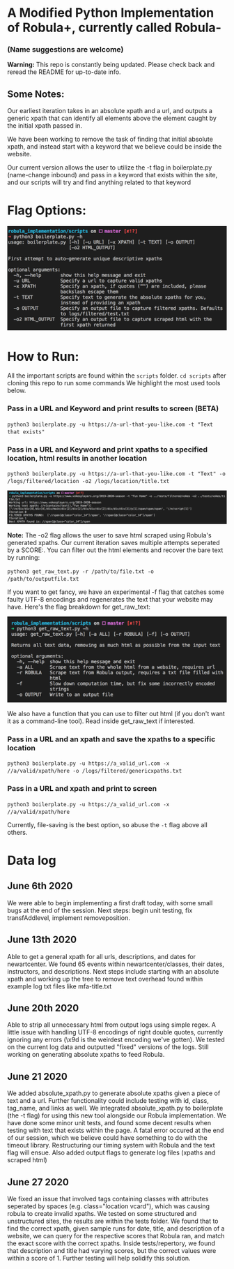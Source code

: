 # A Modified Python Implementation of Robula+, currently called Robula-
### (Name suggestions are welcome)

**Warning:** This repo is constantly being updated. Please check back and reread the README for up-to-date info. 

## Some Notes: 
Our earliest iteration takes in an absolute xpath and a url, and outputs a generic xpath that can identify all elements above the element caught by the initial xpath passed in.

We have been working to remove the task of finding that initial absolute xpath, and instead start with a keyword that we believe could be inside the website. 

Our current version allows the user to utilize the -t flag in boilerplate.py (name-change inbound) and pass in a keyword that exists within the site, and our scripts will try and find anything related to that keyword 

# Flag Options: 
![help-screen](./images/help-screen.png)

# How to Run: 

All the important scripts are found within the `scripts` folder. `cd scripts` after cloning this repo to run some commands 
We highlight the most used tools below.

### Pass in a URL and Keyword and print results to screen (BETA)
`python3 boilerplate.py -u https://a-url-that-you-like.com -t "Text that exists"`

### Pass in a URL and Keyword and print xpaths to a specified location, html results in another location
`python3 boilerplate.py -u https://a-url-that-you-like.com -t "Text" -o /logs/filtered/location -o2 /logs/location/title.txt`

![boiler](./images/sample-boiler.png)

**Note:** The -o2 flag allows the user to save html scraped using Robula's generated xpaths. Our current iteration saves multiple attempts seperated by a SCORE:. You can filter out the html elements and recover the bare text by running: 

`python3 get_raw_text.py -r /path/to/file.txt -o /path/to/outputfile.txt`

If you want to get fancy, we have an experimental -f flag that catches some faulty UTF-8 encodings and regenerates the text that your website may have. Here's the flag breakdown for get_raw_text: 

![help-screen2](./images/help-screen2.png)

We also have a function that you can use to filter out html (if you don't want it as a command-line tool). Read inside get_raw_text if interested. 

### Pass in a URL and an xpath and save the xpaths to a specific location
`python3 boilerplate.py -u https://a_valid_url.com -x //a/valid/xpath/here -o /logs/filtered/genericxpaths.txt`

### Pass in a URL and xpath and print to screen 
`python3 boilerplate.py -u https://a_valid_url.com -x //a/valid/xpath/here`

Currently, file-saving is the best option, so abuse the `-t` flag above all others. 

# Data log 

## June 6th 2020 
We were able to begin implementing a first draft today, with some small bugs at the end of the session.
Next steps: begin unit testing, fix transfAddlevel, implement removeposition. 

## June 13th 2020
Able to get a general xpath for all urls, descriptions, and dates for newartcenter. 
We found 65 events within newartcenter/classes, their dates, instructors, and descriptions. 
Next steps include starting with an absolute xpath and working up the tree to remove 
text overhead found within example log txt files like mfa-title.txt

## June 20th 2020 
Able to strip all unnecessary html from output logs using simple regex. A little issue with handling UTF-8 encodings of right double quotes, currently ignoring any errors (\x9d is the weirdest encoding we've gotten). We tested on the current log data and outputted "fixed" versions of the logs. Still working on generating absolute xpaths to feed Robula. 

## June 21 2020 
We added absolute_xpath.py to generate absolute xpaths given a piece of text and a url. Further functionality could include testing with id, class, tag_name, and links as well. We integrated absolute_xpath.py to boilerplate (the -t flag) for using this new tool alongside our Robula implementation. We have done some minor unit tests, and found some decent results when testing with text that exists within the page. A fatal error occured at the end of our session, which we believe could have something to do with the timeout library. Restructuring our timing system with Robula and the text flag will ensue. Also added output flags to generate log files (xpaths and scraped html)

## June 27 2020
We fixed an issue that involved tags containing classes with attributes seperated by spaces (e.g. class="location vcard"), which was causing robula to create invalid xpaths. We tested on some structured and unstructured sites, the results are within the tests folder. We found that to find the correct xpath, given sample runs for date, title, and description of a website, we can query for the respective scores that Robula ran, and match the exact score with the correct xpaths. Inside tests/repertory, we found that description and title had varying scores, but the correct values were within a score of 1. Further testing will help solidify this  solution. 
